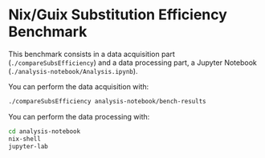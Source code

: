 # Nix/Guix Substitution Efficiency Benchmark

This benchmark consists in a data acquisition part (`./compareSubsEfficiency`) and a data processing part, a Jupyter Notebook (`./analysis-notebook/Analysis.ipynb`).

You can perform the data acquisition with:

```sh
./compareSubsEfficiency analysis-notebook/bench-results
```

You can perform the data processing with:

```sh
cd analysis-notebook
nix-shell
jupyter-lab
```

